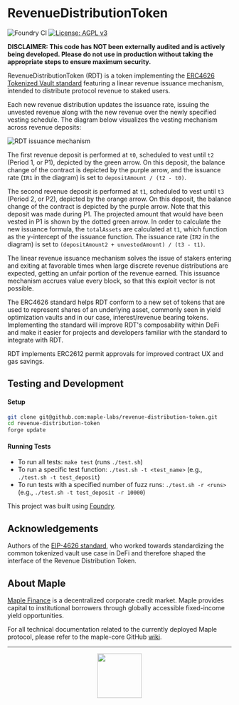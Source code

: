 # RevenueDistributionToken

![Foundry CI](https://github.com/maple-labs/revenue-distribution-token/actions/workflows/push-to-main.yml/badge.svg) [![License: AGPL v3](https://img.shields.io/badge/License-AGPL%20v3-blue.svg)](https://www.gnu.org/licenses/agpl-3.0)

**DISCLAIMER: This code has NOT been externally audited and is actively being developed. Please do not use in production without taking the appropriate steps to ensure maximum security.**

RevenueDistributionToken (RDT) is a token implementing the [ERC4626 Tokenized Vault standard](https://eips.ethereum.org/EIPS/eip-4626) featuring a linear revenue issuance mechanism, intended to distribute protocol revenue to staked users.

Each new revenue distribution updates the issuance rate, issuing the unvested revenue along with the new revenue over the newly specified vesting schedule. The diagram below visualizes the vesting mechanism across revenue deposits:

![RDT issuance mechanism](https://user-images.githubusercontent.com/44272939/156452984-f0eca70d-dfca-4b84-85e7-8b3ca92fa8d6.png)

The first revenue deposit is performed at `t0`, scheduled to vest until `t2` (Period 1, or P1), depicted by the green arrow. On this deposit, the balance change of the contract is depicted by the purple arrow, and the issuance rate (`IR1` in the diagram) is set to `depositAmount / (t2 - t0)`.

The second revenue deposit is performed at `t1`, scheduled to vest until `t3` (Period 2, or P2), depicted by the orange arrow. On this deposit, the balance change of the contract is depicted by the purple arrow. Note that this deposit was made during P1. The projected amount that would have been vested in P1 is shown by the dotted green arrow. In order to calculate the new issuance formula, the `totalAssets` are calculated at `t1`, which function as the y-intercept of the issuance function. The issuance rate (`IR2` in the diagram) is set to `(depositAmount2 + unvestedAmount) / (t3 - t1)`.

The linear revenue issuance mechanism solves the issue of stakers entering and exiting at favorable times when large discrete revenue distributions are expected, getting an unfair portion of the revenue earned. This issuance mechanism accrues value every block, so that this exploit vector is not possible.

The ERC4626 standard helps RDT conform to a new set of tokens that are used to represent shares of an underlying asset, commonly seen in yield optimization vaults and in our case, interest/revenue bearing tokens. Implementing the standard will improve RDT's composability within DeFi and make it easier for projects and developers familiar with the standard to integrate with RDT.

RDT implements ERC2612 permit approvals for improved contract UX and gas savings.

## Testing and Development
#### Setup
```sh
git clone git@github.com:maple-labs/revenue-distribution-token.git
cd revenue-distribution-token
forge update
```
#### Running Tests
- To run all tests: `make test` (runs `./test.sh`)
- To run a specific test function: `./test.sh -t <test_name>` (e.g., `./test.sh -t test_deposit`)
- To run tests with a specified number of fuzz runs: `./test.sh -r <runs>` (e.g., `./test.sh -t test_deposit -r 10000`)

This project was built using [Foundry](https://github.com/gakonst/Foundry).

## Acknowledgements
Authors of the [EIP-4626 standard](https://eips.ethereum.org/EIPS/eip-4626), who worked towards standardizing the common tokenized vault use case in DeFi and therefore shaped the interface of the Revenue Distribution Token.

## About Maple
[Maple Finance](https://maple.finance) is a decentralized corporate credit market. Maple provides capital to institutional borrowers through globally accessible fixed-income yield opportunities.

For all technical documentation related to the currently deployed Maple protocol, please refer to the maple-core GitHub [wiki](https://github.com/maple-labs/maple-core/wiki).

---

<p align="center">
  <img src="https://user-images.githubusercontent.com/44272939/116272804-33e78d00-a74f-11eb-97ab-77b7e13dc663.png" height="100" />
</p>
